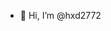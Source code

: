- 👋 Hi, I’m @hxd2772

<!---
hxd2772/hxd2772 is a ✨ special ✨ repository because its `README.md` (this file) appears on your GitHub profile.
You can click the Preview link to take a look at your changes.
--->
